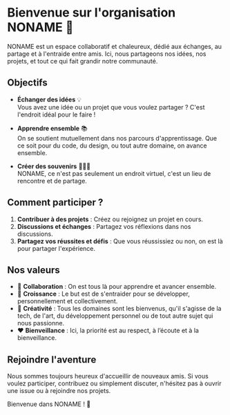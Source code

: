 # Bienvenue sur l'organisation NONAME 🎉

NONAME est un espace collaboratif et chaleureux, dédié aux échanges, au partage et à l'entraide entre amis. Ici, nous partageons nos idées, nos projets, et tout ce qui fait grandir notre communauté.

## Objectifs

- **Échanger des idées** 💡  
  Vous avez une idée ou un projet que vous voulez partager ? C'est l'endroit idéal pour le faire !

- **Apprendre ensemble** 📚  
  On se soutient mutuellement dans nos parcours d'apprentissage. Que ce soit pour du code, du design, ou tout autre domaine, on avance ensemble.

- **Créer des souvenirs** 🧑‍🤝‍🧑  
  NONAME, ce n'est pas seulement un endroit virtuel, c'est un lieu de rencontre et de partage.

## Comment participer ?

1. **Contribuer à des projets** : Créez ou rejoignez un projet en cours.
2. **Discussions et échanges** : Partagez vos réflexions dans nos discussions.
3. **Partagez vos réussites et défis** : Que vous réussissiez ou non, on est là pour partager l'expérience.

## Nos valeurs

- 🤝 **Collaboration** : On est tous là pour apprendre et avancer ensemble.
- 🌱 **Croissance** : Le but est de s'entraider pour se développer, personnellement et collectivement.
- 🎨 **Créativité** : Tous les domaines sont les bienvenus, qu'il s'agisse de la tech, de l'art, du développement personnel ou de tout autre sujet qui nous passionne.
- ❤️ **Bienveillance** : Ici, la priorité est au respect, à l’écoute et à la bienveillance.

## Rejoindre l'aventure

Nous sommes toujours heureux d'accueillir de nouveaux amis. Si vous voulez participer, contribuez ou simplement discuter, n'hésitez pas à ouvrir une issue ou à rejoindre nos projets.

Bienvenue dans NONAME ! 🌟
